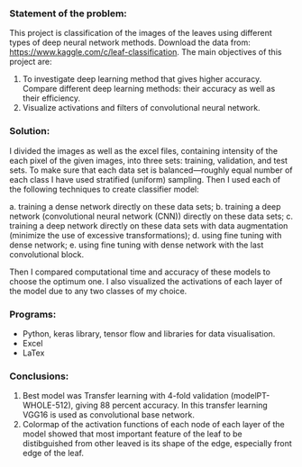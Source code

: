 ### Statement of the problem:
This project is classification of the images of the leaves using different types of deep neural network methods. Download the data from: https://www.kaggle.com/c/leaf-classification. The main objectives of this project are:
1. To investigate deep learning method that gives higher accuracy. Compare different deep learning methods: their accuracy as well as their efficiency.
2. Visualize activations and filters of convolutional neural network.

### Solution:
I divided the images as well as the excel files, containing intensity of the each pixel of the given images, into three sets: training, validation, and test sets. To make sure that each data set is balanced—roughly equal number of each class I have used stratified (uniform) sampling. Then I used each of the following techniques to create classifier model:

a. training a dense network directly on these data sets;
b. training a deep network (convolutional neural network (CNN)) directly on these data sets;
c. training a deep network directly on these data sets with data augmentation (minimize the use of excessive transformations);
d. using fine tuning with dense network;
e. using fine tuning with dense network with the last convolutional block.

Then I compared computational time and accuracy of these models to choose the optimum one. 
I also visualized the activations of each layer of the model due to any two classes of my choice.

### Programs:
- Python, keras library, tensor flow and libraries for data visualisation.
- Excel
- LaTex

### Conclusions:
1. Best model was Transfer learning with 4-fold validation (modelPT-WHOLE-512), giving 88 percent
accuracy. In this transfer learning VGG16 is used as convolutional base network.
2. Colormap of the activation functions of each node of each layer of the model showed that most important feature of the leaf to be distibguished from other leaved is its shape of the edge, especially front edge of the leaf.
